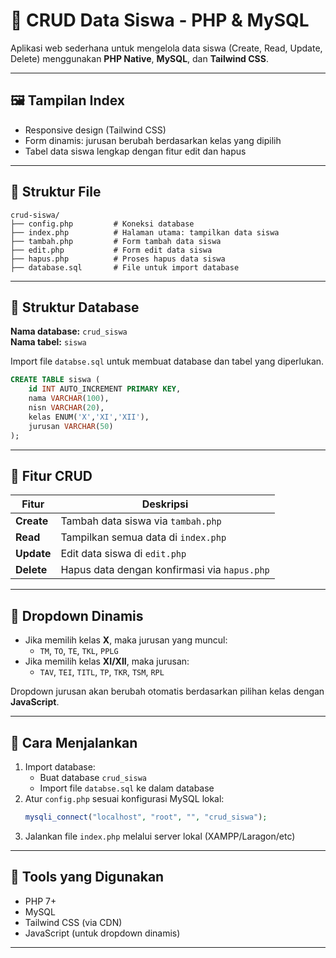 # 📘 CRUD Data Siswa - PHP & MySQL

Aplikasi web sederhana untuk mengelola data siswa (Create, Read, Update, Delete) menggunakan **PHP Native**, **MySQL**, dan **Tailwind CSS**.

---

## 🖼️ Tampilan Index

- Responsive design (Tailwind CSS)
- Form dinamis: jurusan berubah berdasarkan kelas yang dipilih
- Tabel data siswa lengkap dengan fitur edit dan hapus

---

## 📂 Struktur File

```
crud-siswa/
├── config.php         # Koneksi database
├── index.php          # Halaman utama: tampilkan data siswa
├── tambah.php         # Form tambah data siswa
├── edit.php           # Form edit data siswa
├── hapus.php          # Proses hapus data siswa
├── database.sql       # File untuk import database
```

---

## 🧱 Struktur Database

**Nama database:** `crud_siswa`  
**Nama tabel:** `siswa`

Import file `databse.sql` untuk membuat database dan tabel yang diperlukan.

```sql
CREATE TABLE siswa (
    id INT AUTO_INCREMENT PRIMARY KEY,
    nama VARCHAR(100),
    nisn VARCHAR(20),
    kelas ENUM('X','XI','XII'),
    jurusan VARCHAR(50)
);
```

---

## 🔄 Fitur CRUD

| Fitur        | Deskripsi                                       |
|--------------|-------------------------------------------------|
| **Create**   | Tambah data siswa via `tambah.php`              |
| **Read**     | Tampilkan semua data di `index.php`             |
| **Update**   | Edit data siswa di `edit.php`                   |
| **Delete**   | Hapus data dengan konfirmasi via `hapus.php`    |

---

## 🎯 Dropdown Dinamis

- Jika memilih kelas **X**, maka jurusan yang muncul:
  - `TM`, `TO`, `TE`, `TKL`, `PPLG`
- Jika memilih kelas **XI/XII**, maka jurusan:
  - `TAV`, `TEI`, `TITL`, `TP`, `TKR`, `TSM`, `RPL`

Dropdown jurusan akan berubah otomatis berdasarkan pilihan kelas dengan **JavaScript**.

---

## 🚀 Cara Menjalankan

1. Import database:
   - Buat database `crud_siswa`
   - Import file `databse.sql` ke dalam database
2. Atur `config.php` sesuai konfigurasi MySQL lokal:
   ```php
   mysqli_connect("localhost", "root", "", "crud_siswa");
   ```
3. Jalankan file `index.php` melalui server lokal (XAMPP/Laragon/etc)

---

## 🧰 Tools yang Digunakan

- PHP 7+
- MySQL
- Tailwind CSS (via CDN)
- JavaScript (untuk dropdown dinamis)

---

